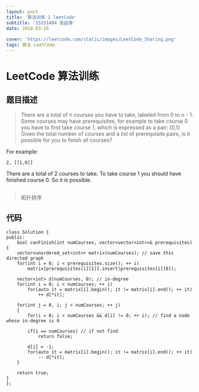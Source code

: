 ```yaml
---
layout: post
title: '算法训练 1 leetCode'
subtitle: '15331404 张益强'
date: 2018-03-16
 
cover: 'https://leetcode.com/static/images/LeetCode_Sharing.png'
tags: 算法 LeetCode
---
```


# LeetCode 算法训练
## 题目描述
> There are a total of n courses you have to take, labeled from 0 to n - 1.
Some courses may have prerequisites, for example to take course 0 you have to first take course 1, which is expressed as a pair: [0,1]
Given the total number of courses and a list of prerequisite pairs, is it possible for you to finish all courses?


For example:

``` 2, [[1,0]] ```

There are a total of 2 courses to take. To take course 1 you should have finished course 0. So it is possible.

```**题目大意就是，有一组边，[a，b]，要经过b，必须先经过a，判断是否没有冲突，可以想象为判断树中是否不存在环，如果存在，则可能性为false，不存在环，则为true。**

```


> 拓扑排序


## 代码
```
class Solution {
public:
    bool canFinish(int numCourses, vector<vector<int>>& prerequisites)
{
    vector<unordered_set<int>> matrix(numCourses); // save this directed graph
    for(int i = 0; i < prerequisites.size(); ++ i)
        matrix[prerequisites[i][1]].insert(prerequisites[i][0]);
    
    vector<int> d(numCourses, 0); // in-degree
    for(int i = 0; i < numCourses; ++ i)
        for(auto it = matrix[i].begin(); it != matrix[i].end(); ++ it)
            ++ d[*it];
    
    for(int j = 0, i; j < numCourses; ++ j)
    {
        for(i = 0; i < numCourses && d[i] != 0; ++ i); // find a node whose in-degree is 0
        
        if(i == numCourses) // if not find
            return false;
        
        d[i] = -1;
        for(auto it = matrix[i].begin(); it != matrix[i].end(); ++ it)
            -- d[*it];
    }
    
    return true;
}
};
```
